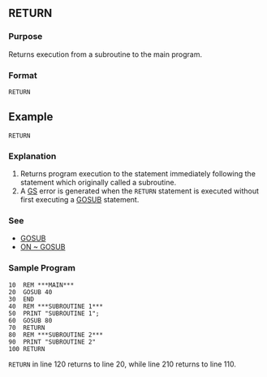 ## RETURN

### Purpose
Returns execution from a subroutine to the main program.

### Format
```basic
RETURN
```
## Example
```basic
RETURN
```
### Explanation
1. Returns program execution to the statement immediately following the statement which originally called a subroutine.
2. A [GS](../errors#GS-error) error is generated when the `RETURN` statement is executed without first executing a [GOSUB](GOSUB.md) statement.

### See
 - [GOSUB](GOSUB.md)
 - [ON ~ GOSUB](ON_GOSUB.md)

### Sample Program
```basic
10  REM ***MAIN***
20  GOSUB 40
30  END
40  REM ***SUBROUTINE 1***
50  PRINT "SUBROUTINE 1"; 
60  GOSUB 80
70  RETURN 
80  REM ***SUBROUTINE 2***
90  PRINT "SUBROUTINE 2"
100 RETURN
```
`RETURN` in line 120 returns to line 20, while line 210 returns to line 110.
